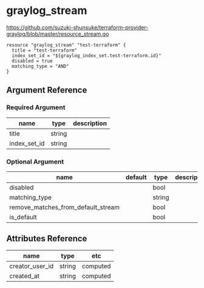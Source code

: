 # graylog_stream

https://github.com/suzuki-shunsuke/terraform-provider-graylog/blob/master/resource_stream.go

```
resource "graylog_stream" "test-terraform" {
  title = "test-terraform"
  index_set_id = "${graylog_index_set.test-terraform.id}"
  disabled = true
  matching_type = "AND"
}
```

## Argument Reference

### Required Argument

name | type | description
--- | --- | ---
title | string |
index_set_id | string |

### Optional Argument

name | default | type | description
--- | --- | --- | ---
disabled | | bool |
matching_type | | string |
remove_matches_from_default_stream | | bool |
is_default | | bool |

## Attributes Reference

name | type | etc
--- | --- | ---
creator_user_id | string | computed
created_at | string | computed
